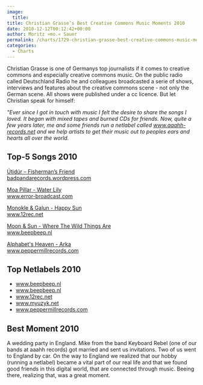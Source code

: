 ```yaml
---
image:
  title: 
title: Christian Grasse’s Best Creative Commons Music Moments 2010
date: 2010-12-12T00:12:42+00:00
author: Moritz »mo.« Sauer
permalink: /charts/1729-christian-grasse-best-creative-commons-music-moments
categories:
  - Charts
---
```


<div class="grid_7">
  <p>
    Christian Grasse is one of Germanys top journalists if it comes to creative commons and especially creative commons music. On the public radio called Deutschland Radio he and colleagues broadcasted a serie of shows, interviews and features about the creative commons scene - not only the German scene. All shows were published under a cc licence. But let Christian speak for himself:
  </p>
  
  <p>
    <em>"Ever since I got in touch with music I felt the desire to share the songs I loved. It began with mixed tapes and burned CDs for friends. Now, quite a few years later, me and some friends run a netlabel called <a href="http://www.aaahh-records.net">www.aaahh-records.net</a> and we help artists to get their music out to peoples ears and hearts all over the world.</em>
  </p>
</div>

<div class="clear">
</div>

<div class="grid_6">
  <h2>
    Top-5 Songs 2010
  </h2>
  
  <p>
    <a href="http://www.phlow.es/wp-content/uploads/best-of-2010/utidur_-_fishermans_friend.mp3">Útidúr – Fisherman’s Friend</a><br /> <a href="http://badpandarecords.wordpress.com">badpandarecords.wordpress.com</a>
  </p>
  
  <p>
    <a href="http://www.phlow.es/wp-content/uploads/best-of-2010/moa_pillar_-_water_lily.mp3">Moa Pillar - Water Lily</a><br /> <a href="http://www.error-broadcast.com">www.error-broadcast.com</a>
  </p>
  
  <p>
    <a href="http://www.phlow.es/wp-content/uploads/best-of-2010/monokle_and_galun_-_happy_sun.mp3">Monokle & Galun - Happy Sun</a><br /> <a href="http://www.12rec.net">www.12rec.net</a>
  </p>
  
  <p>
    <a href="http://www.phlow.es/wp-content/uploads/best-of-2010/moon_and_sun_-_where_the_wild_things_are.mp3">Moon & Sun - Where The Wild Things Are</a><br /> <a href="http://www.beepbeep.nl">www.beepbeep.nl</a>
  </p>
  
  <p>
    <a href="http://www.phlow.es/wp-content/uploads/best-of-2010/alphabets_heaven_-_arka.mp3">Alphabet's Heaven - Arka</a><br /> <a href="http://www.peppermillrecords.com">www.peppermillrecords.com</a>
  </p>
</div>

<div class="grid_5">
  <h2>
    Top Netlabels 2010
  </h2>
  
  <ul>
    <li>
      <a href="http://www.error-broadcast.com">www.beepbeep.nl</a>
    </li>
    <li>
      <a href="http://www.beepbeep.nl">www.beepbeep.nl</a>
    </li>
    <li>
      <a href="http://www.12rec.net">www.12rec.net</a>
    </li>
    <li>
      <a href="http://www.myuzyk.net">www.myuzyk.net</a>
    </li>
    <li>
      <a href="http://www.peppermillrecords.com">www.peppermillrecords.com</a>
    </li>
  </ul>
</div>

<div class="grid_5">
  <h2>
    Best Moment 2010
  </h2>
  
  <p>
    A wedding party in England. Mike from the band Keyboard Rebel (one of our bands at aaahh records) got married and sent us invitations. Two of us went to England by car. On the way to England we realized that our hobby (running a netlabel) became a vital part of our real life and that we found good friends in this digital world, that are connected through music. Beeing there, realizing that, was a great moment.
  </p>
</div>

<div class="clear">
</div>